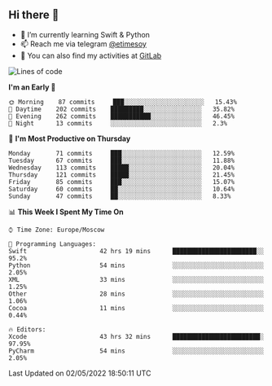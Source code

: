 ## Hi there 👋
- 🌱 I’m currently learning Swift & Python
- 📫 Reach me via telegram [@etimesoy](https://t.me/etimesoy/)
- 🦊 You can also find my activities at [GitLab](https://gitlab.com/etimesoy)

<!--START_SECTION:waka-->
![Lines of code](https://img.shields.io/badge/From%20Hello%20World%20I%27ve%20Written-189%20Thousand%20lines%20of%20code-blue)

**I'm an Early 🐤** 

```text
🌞 Morning    87 commits     ███░░░░░░░░░░░░░░░░░░░░░░   15.43% 
🌆 Daytime    202 commits    █████████░░░░░░░░░░░░░░░░   35.82% 
🌃 Evening    262 commits    ███████████░░░░░░░░░░░░░░   46.45% 
🌙 Night      13 commits     ░░░░░░░░░░░░░░░░░░░░░░░░░   2.3%

```
📅 **I'm Most Productive on Thursday** 

```text
Monday       71 commits     ███░░░░░░░░░░░░░░░░░░░░░░   12.59% 
Tuesday      67 commits     ███░░░░░░░░░░░░░░░░░░░░░░   11.88% 
Wednesday    113 commits    █████░░░░░░░░░░░░░░░░░░░░   20.04% 
Thursday     121 commits    █████░░░░░░░░░░░░░░░░░░░░   21.45% 
Friday       85 commits     ███░░░░░░░░░░░░░░░░░░░░░░   15.07% 
Saturday     60 commits     ██░░░░░░░░░░░░░░░░░░░░░░░   10.64% 
Sunday       47 commits     ██░░░░░░░░░░░░░░░░░░░░░░░   8.33%

```


📊 **This Week I Spent My Time On** 

```text
⌚︎ Time Zone: Europe/Moscow

💬 Programming Languages: 
Swift                    42 hrs 19 mins      ███████████████████████░░   95.2% 
Python                   54 mins             ░░░░░░░░░░░░░░░░░░░░░░░░░   2.05% 
XML                      33 mins             ░░░░░░░░░░░░░░░░░░░░░░░░░   1.25% 
Other                    28 mins             ░░░░░░░░░░░░░░░░░░░░░░░░░   1.06% 
Cocoa                    11 mins             ░░░░░░░░░░░░░░░░░░░░░░░░░   0.44%

🔥 Editors: 
Xcode                    43 hrs 32 mins      ████████████████████████░   97.95% 
PyCharm                  54 mins             ░░░░░░░░░░░░░░░░░░░░░░░░░   2.05%

```


 Last Updated on 02/05/2022 18:50:11 UTC
<!--END_SECTION:waka-->
